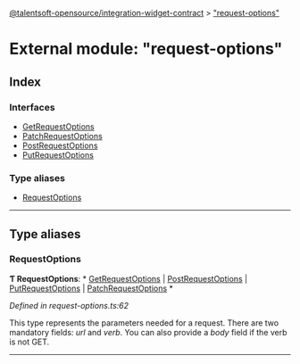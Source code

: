 [@talentsoft-opensource/integration-widget-contract](../README.md) > ["request-options"](../modules/_request_options_.md)

# External module: "request-options"

## Index

### Interfaces

* [GetRequestOptions](../interfaces/_request_options_.getrequestoptions.md)
* [PatchRequestOptions](../interfaces/_request_options_.patchrequestoptions.md)
* [PostRequestOptions](../interfaces/_request_options_.postrequestoptions.md)
* [PutRequestOptions](../interfaces/_request_options_.putrequestoptions.md)

### Type aliases

* [RequestOptions](_request_options_.md#requestoptions)

---

## Type aliases

<a id="requestoptions"></a>

###  RequestOptions

**Ƭ RequestOptions**: * [GetRequestOptions](../interfaces/_request_options_.getrequestoptions.md) &#124; [PostRequestOptions](../interfaces/_request_options_.postrequestoptions.md) &#124; [PutRequestOptions](../interfaces/_request_options_.putrequestoptions.md) &#124; [PatchRequestOptions](../interfaces/_request_options_.patchrequestoptions.md)
*

*Defined in request-options.ts:62*

This type represents the parameters needed for a request. There are two mandatory fields: _url_ and _verb_. You can also provide a _body_ field if the verb is not GET.

___

